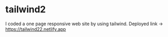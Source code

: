 # tailwind2
I coded a one page responsive web site by using tailwind.
Deployed link -> https://tailwind22.netlify.app
